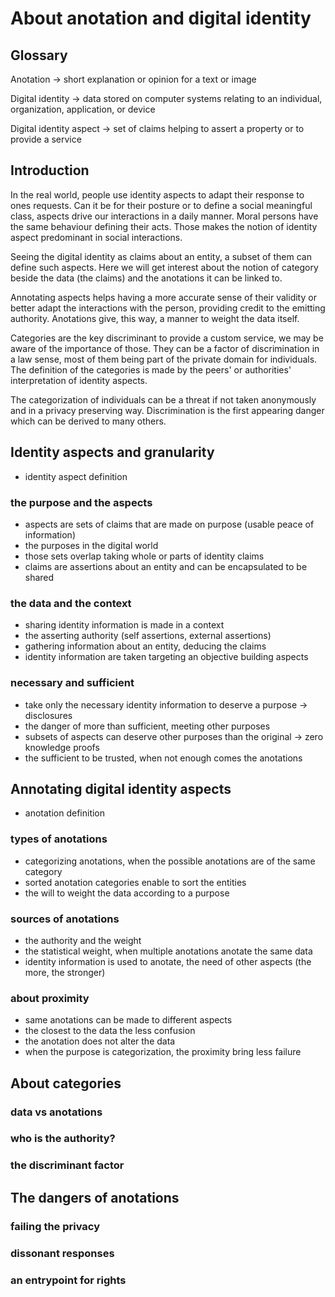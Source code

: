 # About anotation and digital identity

## Glossary

Anotation
-> short explanation or opinion for a text or image

Digital identity
-> data stored on computer systems relating to an individual, organization, application, or device

Digital identity aspect
-> set of claims helping to assert a property or to provide a service

## Introduction

In the real world, people use identity aspects to adapt their response to ones requests. Can it be for their posture or to define a social meaningful class, aspects drive our interactions in a daily manner. Moral persons have the same behaviour defining their acts. Those makes the notion of identity aspect predominant in social interactions.

Seeing the digital identity as claims about an entity, a subset of them can define such aspects. Here we will get interest about the notion of category beside the data (the claims) and the anotations it can be linked to.

Annotating aspects helps having a more accurate sense of their validity or better adapt the interactions with the person, providing credit to the emitting authority. Anotations give, this way, a manner to weight the data itself.

Categories are the key discriminant to provide a custom service, we may be aware of the importance of those. They can be a factor of discrimination in a law sense, most of them being part of the private domain for individuals. The definition of the categories is made by the peers' or authorities' interpretation of identity aspects.

The categorization of individuals can be a threat if not taken anonymously and in a privacy preserving way. Discrimination is the first appearing danger which can be derived to many others.

## Identity aspects and granularity

- identity aspect definition

### the purpose and the aspects

- aspects are sets of claims that are made on purpose (usable peace of information)
- the purposes in the digital world
- those sets overlap taking whole or parts of identity claims
- claims are assertions about an entity and can be encapsulated to be shared

### the data and the context

- sharing identity information is made in a context
- the asserting authority (self assertions, external assertions)
- gathering information about an entity, deducing the claims
- identity information are taken targeting an objective building aspects

### necessary and sufficient

- take only the necessary identity information to deserve a purpose -> disclosures
- the danger of more than sufficient, meeting other purposes
- subsets of aspects can deserve other purposes than the original -> zero knowledge proofs
- the sufficient to be trusted, when not enough comes the anotations

## Annotating digital identity aspects

- anotation definition

### types of anotations

- categorizing anotations, when the possible anotations are of the same category
- sorted anotation categories enable to sort the entities
- the will to weight the data according to a purpose

### sources of anotations

- the authority and the weight
- the statistical weight, when multiple anotations anotate the same data
- identity information is used to anotate, the need of other aspects (the more, the stronger)

### about proximity

- same anotations can be made to different aspects
- the closest to the data the less confusion
- the anotation does not alter the data
- when the purpose is categorization, the proximity bring less failure

## About categories

### data vs anotations
### who is the authority?
### the discriminant factor

## The dangers of anotations
### failing the privacy
### dissonant responses
### an entrypoint for rights
